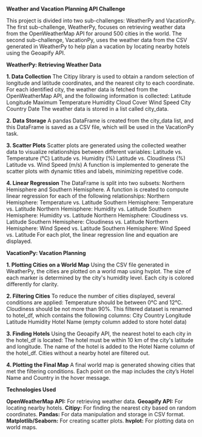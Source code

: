 **Weather and Vacation Planning API Challenge**

This project is divided into two sub-challenges: WeatherPy and VacationPy. The first sub-challenge, WeatherPy, focuses on retrieving weather data from the OpenWeatherMap API for around 500 cities in the world. The second sub-challenge, VacationPy, uses the weather data from the CSV generated in WeatherPy to help plan a vacation by locating nearby hotels using the Geoapify API.

**WeatherPy: Retrieving Weather Data**

**1. Data Collection**
The Citipy library is used to obtain a random selection of longitude and latitude coordinates, and the nearest city to each coordinate.
For each identified city, the weather data is fetched from the OpenWeatherMap API, and the following information is collected:
Latitude
Longitude
Maximum Temperature
Humidity
Cloud Cover
Wind Speed
City Country
Date
The weather data is stored in a list called city_data.

**2. Data Storage**
A pandas DataFrame is created from the city_data list, and this DataFrame is saved as a CSV file, which will be used in the VacationPy task.

**3. Scatter Plots**
Scatter plots are generated using the collected weather data to visualize relationships between different variables:
Latitude vs. Temperature (°C)
Latitude vs. Humidity (%)
Latitude vs. Cloudiness (%)
Latitude vs. Wind Speed (m/s)
A function is implemented to generate the scatter plots with dynamic titles and labels, minimizing repetitive code.

**4. Linear Regression**
The DataFrame is split into two subsets: Northern Hemisphere and Southern Hemisphere.
A function is created to compute linear regression for each of the following relationships:
Northern Hemisphere: Temperature vs. Latitude
Southern Hemisphere: Temperature vs. Latitude
Northern Hemisphere: Humidity vs. Latitude
Southern Hemisphere: Humidity vs. Latitude
Northern Hemisphere: Cloudiness vs. Latitude
Southern Hemisphere: Cloudiness vs. Latitude
Northern Hemisphere: Wind Speed vs. Latitude
Southern Hemisphere: Wind Speed vs. Latitude
For each plot, the linear regression line and equation are displayed.

**VacationPy: Vacation Planning**

**1. Plotting Cities on a World Map**
Using the CSV file generated in WeatherPy, the cities are plotted on a world map using hvplot.
The size of each marker is determined by the city's humidity level.
Each city is colored differently for clarity.

**2. Filtering Cities**
To reduce the number of cities displayed, several conditions are applied:
Temperature should be between 0°C and 12°C.
Cloudiness should be not more than 90%.
This filtered dataset is renamed to hotel_df, which contains the following columns:
City
Country
Longitude
Latitude
Humidity
Hotel Name (empty column added to store hotel data)

**3. Finding Hotels**
Using the Geoapify API, the nearest hotel to each city in the hotel_df is located:
The hotel must be within 10 km of the city's latitude and longitude.
The name of the hotel is added to the Hotel Name column of the hotel_df.
Cities without a nearby hotel are filtered out.

**4. Plotting the Final Map**
A final world map is generated showing cities that met the filtering conditions.
Each point on the map includes the city’s Hotel Name and Country in the hover message.

**Technologies Used**

**OpenWeatherMap API:** For retrieving weather data.
**Geoapify API:** For locating nearby hotels.
**Citipy:** For finding the nearest city based on random coordinates.
**Pandas:** For data manipulation and storage in CSV format.
**Matplotlib/Seaborn:** For creating scatter plots.
**hvplot:** For plotting data on world maps.

